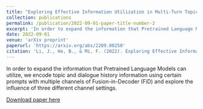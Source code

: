 ```yaml
---
title: "Exploring Effective Information Utilization in Multi-Turn Topic-Driven Conversations"
collection: publications
permalink: /publication/2022-09-01-paper-title-number-2
excerpt: 'In order to expand the information that Pretrained Language Models can utilize, we encode topic and dialogue history information using certain prompts with multiple channels of Fusion-in-Decoder (FiD) and explore the influence of three different channel settings.'
date: 2022-09-01
venue: 'arXiv preprint'
paperurl: 'https://arxiv.org/abs/2209.00250'
citation: 'Li, J., He, B., & Mi, F. (2022). Exploring Effective Information Utilization in Multi-Turn Topic-Driven Conversations. arXiv preprint arXiv:2209.00250.'
---
```

In order to expand the information that Pretrained Language Models can utilize, we encode topic and dialogue history information using certain prompts with multiple channels of Fusion-in-Decoder (FiD) and explore the influence of three different channel settings.

[Download paper here](https://arxiv.org/pdf/2209.00250.pdf)